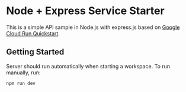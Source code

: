 # Node + Express Service Starter

This is a simple API sample in Node.js with express.js based on
[Google Cloud Run Quickstart](https://cloud.google.com/run/docs/quickstarts/build-and-deploy/deploy-nodejs-service).

## Getting Started

Server should run automatically when starting a workspace. To run manually, run:

```sh
npm run dev
```
